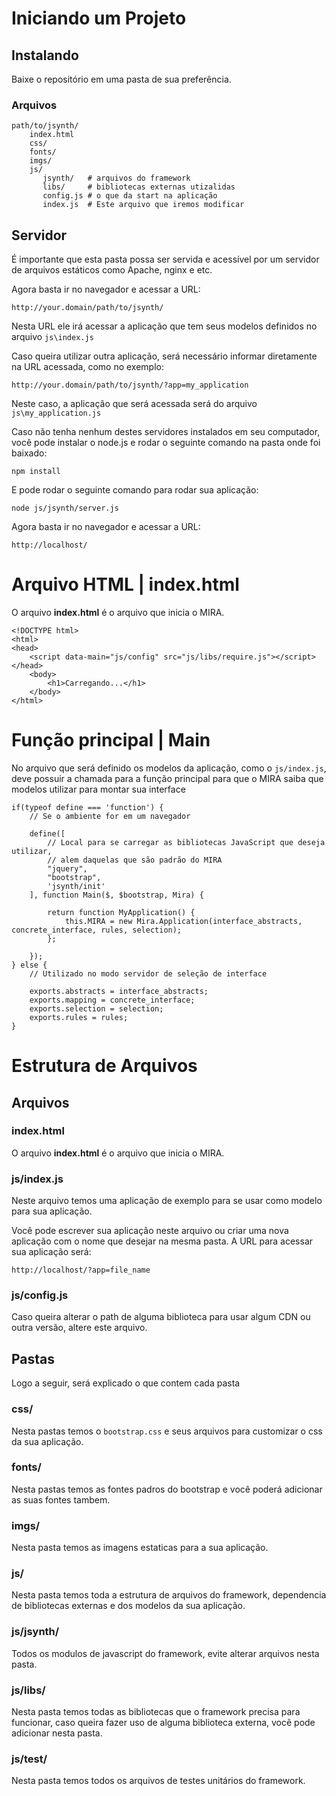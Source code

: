 # Iniciando um Projeto

## Instalando

Baixe o repositório em uma pasta de sua preferência.

### Arquivos

    path/to/jsynth/
        index.html
        css/
        fonts/
        imgs/
        js/
           jsynth/   # arquivos do framework
           libs/     # bibliotecas externas utizalidas
           config.js # o que da start na aplicação
           index.js  # Este arquivo que iremos modificar


## Servidor

É importante que esta pasta possa ser servida e acessível por um servidor de arquivos estáticos como Apache, nginx e etc.

Agora basta ir no navegador e acessar a URL:

    http://your.domain/path/to/jsynth/

Nesta URL ele irá acessar a aplicação que tem seus modelos definidos no arquivo `js\index.js`

Caso queira utilizar outra aplicação, será necessário informar diretamente na URL acessada, como no exemplo:

    http://your.domain/path/to/jsynth/?app=my_application

Neste caso, a aplicação que será acessada será do arquivo `js\my_application.js`

Caso não tenha nenhum destes servidores instalados em seu computador, você pode instalar o node.js e rodar o seguinte
comando na pasta onde foi baixado:

    npm install
    
E pode rodar o seguinte comando para rodar sua aplicação:

    node js/jsynth/server.js 
    
Agora basta ir no navegador e acessar a URL:

    http://localhost/

# Arquivo HTML | index.html

O arquivo **index.html** é o arquivo que inicia o MIRA.

    <!DOCTYPE html>
    <html>
    <head>
        <script data-main="js/config" src="js/libs/require.js"></script>
    </head>
        <body>
            <h1>Carregando...</h1>
        </body>
    </html>

# Função principal | Main

No arquivo que será definido os modelos da aplicação, como o `js/index.js`, deve possuir a chamada para a função principal
para que o MIRA saiba que modelos utilizar para montar sua interface

    if(typeof define === 'function') {
        // Se o ambiente for em um navegador

        define([
            // Local para se carregar as bibliotecas JavaScript que deseja utilizar,
            // alem daquelas que são padrão do MIRA
            "jquery",
            "bootstrap",
            'jsynth/init'
        ], function Main($, $bootstrap, Mira) {

            return function MyApplication() {
                this.MIRA = new Mira.Application(interface_abstracts, concrete_interface, rules, selection);
            };

        });
    } else {
        // Utilizado no modo servidor de seleção de interface

        exports.abstracts = interface_abstracts;
        exports.mapping = concrete_interface;
        exports.selection = selection;
        exports.rules = rules;
    }

# Estrutura de Arquivos

## Arquivos

### index.html

O arquivo **index.html** é o arquivo que inicia o MIRA.

### js/index.js

Neste arquivo temos uma aplicação de exemplo para se usar como modelo para sua aplicação.

Você pode escrever sua aplicação neste arquivo ou criar uma nova aplicação com o nome que desejar na mesma pasta.
A URL para acessar sua aplicação será:

    http://localhost/?app=file_name


### js/config.js
           
Caso queira alterar o path de alguma biblioteca para usar algum CDN ou outra versão, altere este arquivo.

## Pastas

Logo a seguir, será explicado o que contem cada pasta

### css/

Nesta pastas temos o `bootstrap.css` e seus arquivos para customizar o css da sua aplicação.

### fonts/

Nesta pastas temos as fontes padros do bootstrap e você poderá adicionar as suas fontes tambem.

### imgs/

Nesta pasta temos as imagens estaticas para a sua aplicação.

### js/

Nesta pasta temos toda a estrutura de arquivos do framework, dependencia de bibliotecas externas e dos modelos da sua aplicação.

### js/jsynth/

Todos os modulos de javascript do framework, evite alterar arquivos nesta pasta.

### js/libs/

Nesta pasta temos todas as bibliotecas que o framework precisa para funcionar, caso queira fazer uso de alguma biblioteca externa, você pode adicionar nesta pasta.

### js/test/

Nesta pasta temos todos os arquivos de testes unitários do framework.